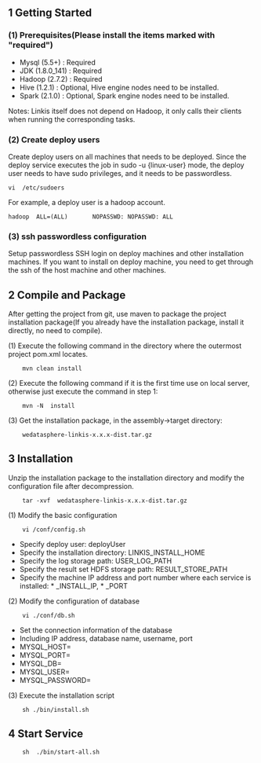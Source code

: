 ## 1 Getting Started

### (1) Prerequisites(Please install the items marked with "required")

- Mysql (5.5+) : Required
- JDK (1.8.0_141) : Required
- Hadoop (2.7.2) : Required
- Hive (1.2.1) : Optional, Hive engine nodes need to be installed.
- Spark (2.1.0) : Optional, Spark engine nodes need to be installed.

Notes:  Linkis itself does not depend on Hadoop, it only calls their clients when running the corresponding tasks.

### (2) Create deploy users

Create deploy users on all machines that needs to be deployed. Since the deploy service executes the job in sudo -u {linux-user} mode, the deploy user needs to have sudo privileges, and it needs to be passwordless.

```
vi	/etc/sudoers
```

For example, a deploy user is a hadoop account.

```
hadoop  ALL=(ALL)       NOPASSWD: NOPASSWD: ALL
```

### (3) ssh passwordless configuration 

Setup passwordless SSH login on deploy machines and other installation machines. If you want to install on deploy machine, you need to get through the ssh of the host machine and other machines. 

## 2 Compile and Package

After getting the project from git, use maven to package the project installation package(If you already have the installation package, install it directly, no need to compile).

(1) Execute the following command in the directory where the outermost project pom.xml locates.

```
	mvn clean install
```

(2) Execute the following command if it is the first time use on local server, otherwise just execute the command in step 1:

```
	mvn -N  install
```

(3) Get the installation package, in the assembly->target directory:

```
	wedatasphere-linkis-x.x.x-dist.tar.gz
```

## 3 Installation 

Unzip the installation package to the installation directory and modify the configuration file after decompression.

```
	tar -xvf  wedatasphere-linkis-x.x.x-dist.tar.gz
```

(1) Modify the basic configuration

```
	vi /conf/config.sh   
```

- Specify deploy user: deployUser
- Specify the installation directory: LINKIS_INSTALL_HOME
- Specify the log storage path: USER_LOG_PATH
- Specify the result set HDFS storage path: RESULT_STORE_PATH
- Specify the machine IP address and port number where each service is installed: * _INSTALL_IP, * _PORT

(2) Modify the configuration of database

```
	vi ./conf/db.sh
```

- Set the connection information of the database
- Including IP address, database name, username, port
- MYSQL_HOST=
- MYSQL_PORT=
- MYSQL_DB=
- MYSQL_USER=
- MYSQL_PASSWORD=

(3)  Execute the installation script

```
	sh ./bin/install.sh  
```

## 4  Start Service

```
    sh  ./bin/start-all.sh
```

